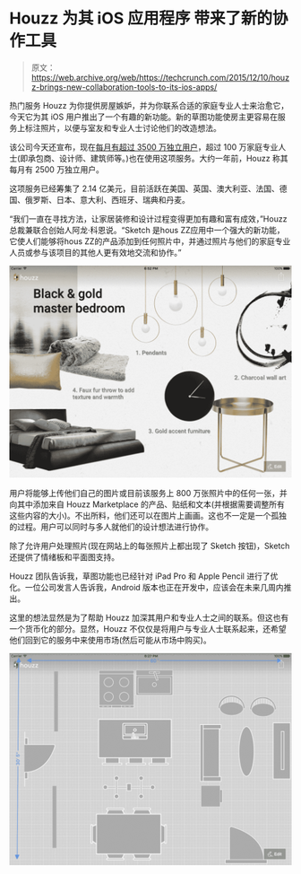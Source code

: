 # Houzz 为其 iOS 应用程序 带来了新的协作工具

> 原文：<https://web.archive.org/web/https://techcrunch.com/2015/12/10/houzz-brings-new-collaboration-tools-to-its-ios-apps/>

热门服务 Houzz 为你提供房屋嫉妒，并为你联系合适的家庭专业人士来治愈它，今天它为其 iOS 用户推出了一个有趣的新功能。新的草图功能使房主更容易在服务上标注照片，以便与室友和专业人士讨论他们的改造想法。

该公司今天还宣布，现在[每月有超过 3500 万独立用户](https://web.archive.org/web/20230403113128/https://techcrunch.com/2015/09/22/houzz-ceo-adi-tatarko-wants-to-redefine-the-term-unicorn/)，超过 100 万家庭专业人士(即承包商、设计师、建筑师等。)也在使用这项服务。大约一年前，Houzz 称其每月有 2500 万独立用户。

这项服务已经筹集了 2.14 亿美元，目前活跃在美国、英国、澳大利亚、法国、德国、俄罗斯、日本、意大利、西班牙、瑞典和丹麦。

“我们一直在寻找方法，让家居装修和设计过程变得更加有趣和富有成效，”Houzz 总裁兼联合创始人阿龙·科恩说。“Sketch 是hous ZZ应用中一个强大的新功能，它使人们能够将hous ZZ的产品添加到任何照片中，并通过照片与他们的家庭专业人员或参与该项目的其他人更有效地交流和协作。”

[![HouzzSketchMoodBoard](img/7d1aabaa44c5f1c0319129305c06b60b.png)](https://web.archive.org/web/20230403113128/https://techcrunch.com/wp-content/uploads/2015/12/houzzsketchmoodboard.png)

用户将能够上传他们自己的图片或目前该服务上 800 万张照片中的任何一张，并向其中添加来自 Houzz Marketplace 的产品、贴纸和文本(并根据需要调整所有这些内容的大小)。不出所料，他们还可以在图片上画画。这也不一定是一个孤独的过程。用户可以同时与多人就他们的设计想法进行协作。

除了允许用户处理照片(现在网站上的每张照片上都出现了 Sketch 按钮)，Sketch 还提供了情绪板和平面图支持。

Houzz 团队告诉我，草图功能也已经针对 iPad Pro 和 Apple Pencil 进行了优化。一位公司发言人告诉我，Android 版本也正在开发中，应该会在未来几周内推出。

这里的想法显然是为了帮助 Houzz 加深其用户和专业人士之间的联系。但这也有一个货币化的部分。显然，Houzz 不仅仅是将用户与专业人士联系起来，还希望他们回到它的服务中来使用市场(然后可能从市场中购买)。

[![HouzzSketchFloorplan](img/908ed59541219c0c830f9a2c81578426.png)](https://web.archive.org/web/20230403113128/https://techcrunch.com/wp-content/uploads/2015/12/houzzsketchfloorplan.png)